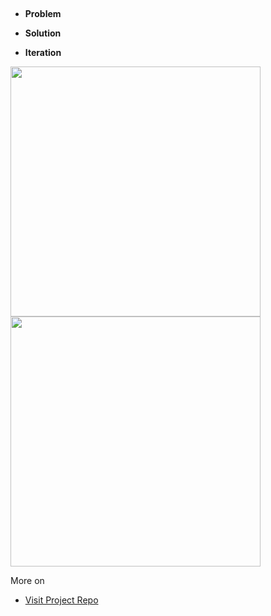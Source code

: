 ##
- **Problem**

- **Solution**

- **Iteration**

<div style="display: inline-block;">
  <img src="assets/"  width="400">
  <!-- <img src="assets/"  width="295"> -->
  <img src="assets/"  width="400">
</div><br/>

More on
- [Visit Project Repo]()

<br/>
